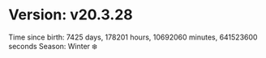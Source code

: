# Version: v20.3.28
Time since birth: 7425 days, 178201 hours, 10692060 minutes, 641523600 seconds
Season: Winter ❄️

